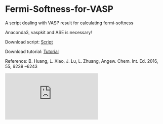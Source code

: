 # Fermi-Softness-for-VASP

A script dealing with VASP result for calculating fermi-softness 

Anaconda3, vaspkit and ASE is necessary!

Download script: [Script](https://github.com/Linqiaosong/Fermi-Softness-for-VASP/releases/download/1.0/runfs.py)

Download tutorial: [Tutorial](https://github.com/Linqiaosong/Fermi-Softness-for-VASP/releases/download/1.0/How-to-calculate-Fermi-Softness.pdf)

Reference: B. Huang, L. Xiao, J. Lu, L. Zhuang, Angew. Chem. Int. Ed. 2016, 55, 6239 –6243

![image](http://bbs.keinsci.com/forum.php?mod=attachment&aid=MjA2Nzl8MDE0MDI3ZDF8MTYzMDIzNjE1NXwxNDg0N3wxNDI0NQ%3D%3D&noupdate=yes)
